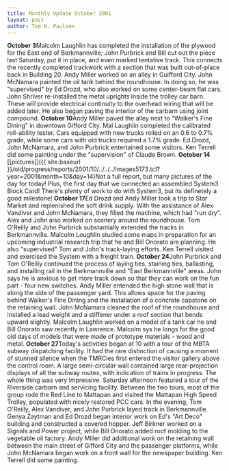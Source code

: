 ```yaml
---
title: Monthly Update October 2001 
layout: post
author: Tom N. Paulsen
---
```




 **October 3**Malcolm Laughlin has completed the installation of the plywood for the East end of Berkmannville; John Purbrick and Bill cut out the piece last Saturday, put it in place, and even marked tentative track. This connects the recently completed trackwork with a section that was built out\-of\-place back in Building 20\. Andy Miller worked on an alley in Guifford City. John McNamara painted the oil tank behind the roundhouse. In doing so, he was "supervised" by Ed Drozd, who also worked on some center\-beam flat cars. John Shriver re\-installed the metal uprights inside the trolley car barn. These will provide electrical continuity to the overhead wiring that will be added later. He also began paving the interior of the carbarn using joint compound. **October 10**Andy Miller paved the alley next to "Walker's Fine Dining" in downtown Gifford City. Mal Laughlin completed the calibrated roll\-ability tester. Cars equipped with new trucks rolled on an 0\.6 to 0\.7% grade, while some cars with old trucks required a 1\.7% grade. Ed Drozd, John McNamara, and John Purbrick entertained some visitors. Ken Terrell did some painting under the "supervision" of Claude Brown. **October 14** [\[pictures]]({{ site.baseurl }}/old/progress/reports/2001/10/../../../images5173.tcl?year=2001&month=10&day=14)Not a full report, but many pictures of the day for today! Plus, the first day that we connected an assembled System3 Block Card! There's plenty of work to do with System3, but its definetely a good milestone! **October 17**Ed Drozd and Andy Miller took a trip to Star Market and replenished the soft drink supply. With the assistance of Alex Vandiver and John McNamara, they filled the machine, which had "run dry". Alex and John also worked on scenery around the roundhouse. Tom O'Reilly and John Purbrick substantially extended the tracks in Berkmannville. Malcolm Loughlin studied some maps in preparation for an upcoming industrial research trip that he and Bill Onorato are planning. He also "supervised" Tom and John's track\-laying efforts. Ken Terrell visited and exercised the System with a freight train. **October 24**John Purbrick and Tom O'Reilly continued the process of laying ties, staining ties, ballasting, and installing rail in the Berkmannville and "East Berkmannville" areas. John says he is anxious to get more track down so that they can work on the fun part \- four new switches. Andy Miller entended the high stone wall that is along the side of the passenger yard. This allows space for the paving behind Walker's Fine Dining and the installation of a concrete capstone on the retaining wall. John McNamara cleaned the roof of the roundhouse and installed a lead weight and a stiffener under a roof section that bends upward slightly. Malcolm Laughlin worked on a model of a tank car he and Bill Onorato saw recently in Lawrence. Malcolm sys he longs for the good old days of models that were made of prototype materials \- wood and metal. **October 27**Today's activities began at 10 with a tour of the MBTA subway dispatching facility. It had the rare distinction of causing a moment of stunned silence when the TMRCies first entered the visitor gallery above the control room. A large semi\-circular wall contained large rear\-projection displays of all the subway routes, with indication of trains in progress. The whole thing was very impressive. Saturday afternoon featured a tour of the Riverside carbarn and servicing facility. Between the two tours, most of the group rode the Red Line to Mattapan and visited the Mattapan High Speed Trolley, populated with nicely restored PCC cars.  In the evening, Tom O'Reilly, Alex Vandiver, and John Purbrick layed track in Berkmannville. Genya Zaytman and Ed Drozd began interior work on Ed's "Art Deco" building and constructed a covered hopper. Jeff Birkner worked on a Signals and Power project, while Bill Onorato added roof molding to the vegetable oil factory. Andy Miller did additional work on the retaining wall between the main street of Gifford City and the passenger platforms, while John McNamara began work on a front wall for the newspaper building. Ken Terrell did some painting.   